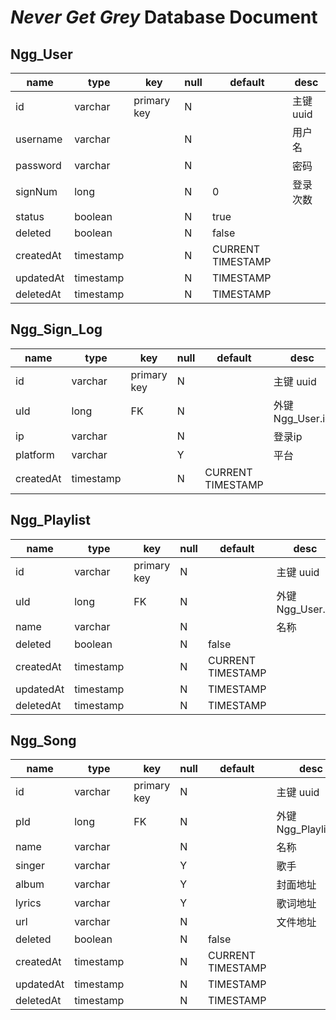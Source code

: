 # *Never Get Grey* Database Document

## Ngg_User
| name | type | key | null | default | desc |
|---|---|---|---|---|---|
| id | varchar | primary key | N | | 主键 uuid |
| username | varchar | | N | | 用户名 |
| password | varchar | | N | | 密码 |
| signNum | long | | N | 0 | 登录次数 |
| status | boolean | | N | true | |
| deleted | boolean | | N | false | |
| createdAt | timestamp | | N | CURRENT TIMESTAMP | |
| updatedAt | timestamp | | N | TIMESTAMP | |
| deletedAt | timestamp | | N | TIMESTAMP | |

## Ngg_Sign_Log
| name | type | key | null | default | desc |
|---|---|---|---|---|---|
| id | varchar | primary key | N | | 主键 uuid |
| uId | long | FK | N | | 外键 Ngg_User.id |
| ip | varchar | | N | | 登录ip |
| platform | varchar | | Y | | 平台 |
| createdAt | timestamp | | N | CURRENT TIMESTAMP | |

## Ngg_Playlist
| name | type | key | null | default | desc |
|---|---|---|---|---|---|
| id | varchar | primary key | N | | 主键 uuid |
| uId | long | FK | N | | 外键 Ngg_User.id |
| name | varchar | | N | | 名称 |
| deleted | boolean | | N | false | |
| createdAt | timestamp | | N | CURRENT TIMESTAMP | |
| updatedAt | timestamp | | N | TIMESTAMP | |
| deletedAt | timestamp | | N | TIMESTAMP | |

## Ngg_Song
| name | type | key | null | default | desc |
|---|---|---|---|---|---|
| id | varchar | primary key | N | | 主键 uuid |
| pId | long | FK | N | | 外键 Ngg_Playlist.id |
| name | varchar | | N | | 名称 |
| singer | varchar | | Y | | 歌手 |
| album | varchar | | Y | | 封面地址 |
| lyrics | varchar | | Y | | 歌词地址 |
| url | varchar | | N | | 文件地址 |
| deleted | boolean | | N | false | |
| createdAt | timestamp | | N | CURRENT TIMESTAMP | |
| updatedAt | timestamp | | N | TIMESTAMP | |
| deletedAt | timestamp | | N | TIMESTAMP | |
